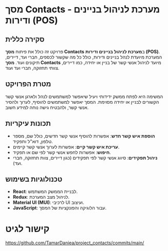 # מסך Contacts - מערכת לניהול בניינים ודירות (POS)

## סקירה כללית

פרויקט זה כולל את פיתוח **מסך Contacts** ב**מערכת לניהול בניינים ודירות (POS)**. המערכת מיועדת לנהל בניינים ודירות, כולל כל מה שקשור לכספים, חברי ועד, דיירים, תיקונים ועוד. **מסך Contacts** מיועד לניהול אנשי קשר של בניין או יחידה, כמו דיירים, צוותי תחזוקה, חברי ועד ועוד.

## מטרת הפרויקט

המשימה היא לפתח ממשק ידידותי ויעיל שיאפשר למשתמשים לנהל ולארגן אנשי קשר הקשורים לבניין או יחידה מסוימת. המסך יאפשר למשתמשים להוסיף, לערוך ולהסיר אנשי קשר, ולהבטיח גישה נוחה למידע חשוב.

## תכונות עיקריות

- **הוספת איש קשר חדש**: אפשרות להוסיף אנשי קשר חדשים, כולל שם, מספר טלפון, דוא"ל ותפקיד.
- **עריכת איש קשר קיים**: אפשרות לערוך אנשי קשר קיימים.
- **חיפוש**: אפשרות לחפש אנשי קשר לפי שם או תפקיד.
- **ניהול תפקידים**: סיווג אנשי קשר לפי תפקידים (כגון דיירים, צוות תחזוקה, חברי ועד).

## טכנולוגיות בשימוש

- **React**: לבניית הממשק המשתמש.
- **Redux**: לניהול מצב המערכת.
- **Material UI (MUI)**: לרכיבי UI ועיצוב.
- **JavaScript**: עבור הלוגיקה והפונקציות של המסך.

# קישור לגיט 
https://github.com/TamarDaniea/project_contacts/commits/main/

